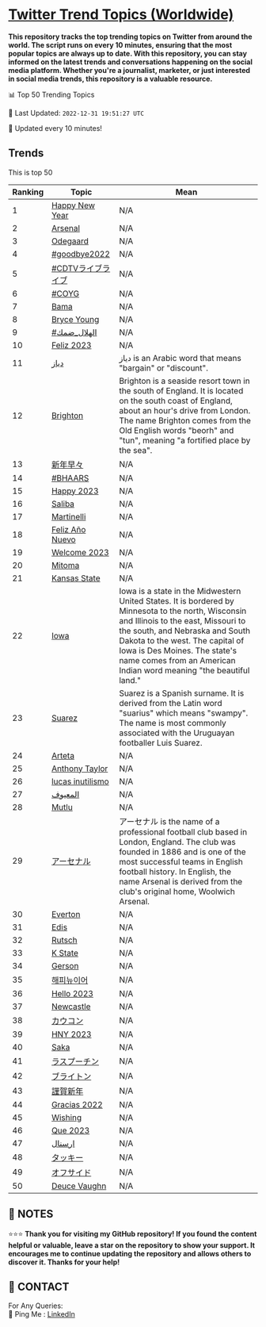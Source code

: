 [Twitter Trend Topics (Worldwide)](https://github.com/ErcinDedeoglu/Twitter-Trend-Topics)
==========

**This repository tracks the top trending topics on Twitter from around the world. 
The script runs on every 10 minutes, ensuring that the most popular topics are always up to date. 
With this repository, you can stay informed on the latest trends and conversations happening on the social media platform. 
Whether you're a journalist, marketer, or just interested in social media trends, this repository is a valuable resource.**


📊 Top 50 Trending Topics

📆 Last Updated: `2022-12-31 19:51:27 UTC`

🔧 Updated every 10 minutes!


## Trends

This is top 50

| Ranking | Topic | Mean |
| ------- | ------------ | ------------ |
| 1 | [Happy New Year](http://twitter.com/search?q=Happy+New+Year) | N/A |
| 2 | [Arsenal](http://twitter.com/search?q=Arsenal) | N/A |
| 3 | [Odegaard](http://twitter.com/search?q=Odegaard) | N/A |
| 4 | [#goodbye2022](http://twitter.com/search?q=%23goodbye2022) | N/A |
| 5 | [#CDTVライブライブ](http://twitter.com/search?q=%23CDTV%e3%83%a9%e3%82%a4%e3%83%96%e3%83%a9%e3%82%a4%e3%83%96) | N/A |
| 6 | [#COYG](http://twitter.com/search?q=%23COYG) | N/A |
| 7 | [Bama](http://twitter.com/search?q=Bama) | N/A |
| 8 | [Bryce Young](http://twitter.com/search?q=Bryce+Young) | N/A |
| 9 | [#الهلال_ضمك](http://twitter.com/search?q=%23%d8%a7%d9%84%d9%87%d9%84%d8%a7%d9%84_%d8%b6%d9%85%d9%83) | N/A |
| 10 | [Feliz 2023](http://twitter.com/search?q=Feliz+2023) | N/A |
| 11 | [دياز](http://twitter.com/search?q=%d8%af%d9%8a%d8%a7%d8%b2) | دياز is an Arabic word that means "bargain" or "discount". |
| 12 | [Brighton](http://twitter.com/search?q=Brighton) | Brighton is a seaside resort town in the south of England. It is located on the south coast of England, about an hour's drive from London. The name Brighton comes from the Old English words "beorh" and "tun", meaning "a fortified place by the sea". |
| 13 | [新年早々](http://twitter.com/search?q=%e6%96%b0%e5%b9%b4%e6%97%a9%e3%80%85) | N/A |
| 14 | [#BHAARS](http://twitter.com/search?q=%23BHAARS) | N/A |
| 15 | [Happy 2023](http://twitter.com/search?q=Happy+2023) | N/A |
| 16 | [Saliba](http://twitter.com/search?q=Saliba) | N/A |
| 17 | [Martinelli](http://twitter.com/search?q=Martinelli) | N/A |
| 18 | [Feliz Año Nuevo](http://twitter.com/search?q=Feliz+A%c3%b1o+Nuevo) | N/A |
| 19 | [Welcome 2023](http://twitter.com/search?q=Welcome+2023) | N/A |
| 20 | [Mitoma](http://twitter.com/search?q=Mitoma) | N/A |
| 21 | [Kansas State](http://twitter.com/search?q=Kansas+State) | N/A |
| 22 | [Iowa](http://twitter.com/search?q=Iowa) | Iowa is a state in the Midwestern United States. It is bordered by Minnesota to the north, Wisconsin and Illinois to the east, Missouri to the south, and Nebraska and South Dakota to the west. The capital of Iowa is Des Moines. The state's name comes from an American Indian word meaning "the beautiful land." |
| 23 | [Suarez](http://twitter.com/search?q=Suarez) | Suarez is a Spanish surname. It is derived from the Latin word "suarius" which means "swampy". The name is most commonly associated with the Uruguayan footballer Luis Suarez. |
| 24 | [Arteta](http://twitter.com/search?q=Arteta) | N/A |
| 25 | [Anthony Taylor](http://twitter.com/search?q=Anthony+Taylor) | N/A |
| 26 | [lucas inutilismo](http://twitter.com/search?q=lucas+inutilismo) | N/A |
| 27 | [المعيوف](http://twitter.com/search?q=%d8%a7%d9%84%d9%85%d8%b9%d9%8a%d9%88%d9%81) | N/A |
| 28 | [Mutlu](http://twitter.com/search?q=Mutlu) | N/A |
| 29 | [アーセナル](http://twitter.com/search?q=%e3%82%a2%e3%83%bc%e3%82%bb%e3%83%8a%e3%83%ab) | アーセナル is the name of a professional football club based in London, England. The club was founded in 1886 and is one of the most successful teams in English football history. In English, the name Arsenal is derived from the club's original home, Woolwich Arsenal. |
| 30 | [Everton](http://twitter.com/search?q=Everton) | N/A |
| 31 | [Edis](http://twitter.com/search?q=Edis) | N/A |
| 32 | [Rutsch](http://twitter.com/search?q=Rutsch) | N/A |
| 33 | [K State](http://twitter.com/search?q=K+State) | N/A |
| 34 | [Gerson](http://twitter.com/search?q=Gerson) | N/A |
| 35 | [해피뉴이어](http://twitter.com/search?q=%ed%95%b4%ed%94%bc%eb%89%b4%ec%9d%b4%ec%96%b4) | N/A |
| 36 | [Hello 2023](http://twitter.com/search?q=Hello+2023) | N/A |
| 37 | [Newcastle](http://twitter.com/search?q=Newcastle) | N/A |
| 38 | [カウコン](http://twitter.com/search?q=%e3%82%ab%e3%82%a6%e3%82%b3%e3%83%b3) | N/A |
| 39 | [HNY 2023](http://twitter.com/search?q=HNY+2023) | N/A |
| 40 | [Saka](http://twitter.com/search?q=Saka) | N/A |
| 41 | [ラスプーチン](http://twitter.com/search?q=%e3%83%a9%e3%82%b9%e3%83%97%e3%83%bc%e3%83%81%e3%83%b3) | N/A |
| 42 | [ブライトン](http://twitter.com/search?q=%e3%83%96%e3%83%a9%e3%82%a4%e3%83%88%e3%83%b3) | N/A |
| 43 | [謹賀新年](http://twitter.com/search?q=%e8%ac%b9%e8%b3%80%e6%96%b0%e5%b9%b4) | N/A |
| 44 | [Gracias 2022](http://twitter.com/search?q=Gracias+2022) | N/A |
| 45 | [Wishing](http://twitter.com/search?q=Wishing) | N/A |
| 46 | [Que 2023](http://twitter.com/search?q=Que+2023) | N/A |
| 47 | [ارسنال](http://twitter.com/search?q=%d8%a7%d8%b1%d8%b3%d9%86%d8%a7%d9%84) | N/A |
| 48 | [タッキー](http://twitter.com/search?q=%e3%82%bf%e3%83%83%e3%82%ad%e3%83%bc) | N/A |
| 49 | [オフサイド](http://twitter.com/search?q=%e3%82%aa%e3%83%95%e3%82%b5%e3%82%a4%e3%83%89) | N/A |
| 50 | [Deuce Vaughn](http://twitter.com/search?q=Deuce+Vaughn) | N/A |




## 📝 NOTES

⭐⭐⭐ **Thank you for visiting my GitHub repository! If you found the content helpful or valuable, leave a star on the repository to show your support. It encourages me to continue updating the repository and allows others to discover it. Thanks for your help!**

## 📨 CONTACT

 For Any Queries:  
            🏓 Ping Me : [LinkedIn](https://www.linkedin.com/in/ercindedeoglu/)
